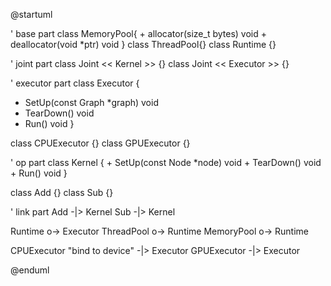 @startuml

' base part
class MemoryPool{
    + allocator(size_t bytes) void
    + deallocator(void *ptr) void
}
class ThreadPool{}
class Runtime {}

' joint part
class Joint << Kernel >> {}
class Joint << Executor >> {}


' executor part
class Executor {
   + SetUp(const Graph *graph) void
   + TearDown() void
   + Run() void
}

class CPUExecutor {}
class GPUExecutor {}

' op part
class Kernel {
    + SetUp(const Node *node) void
    + TearDown() void
    + Run() void
}

class Add {}
class Sub {}




' link part
Add -|> Kernel
Sub -|> Kernel


Runtime o-> Executor
ThreadPool o-> Runtime
MemoryPool o-> Runtime

CPUExecutor "bind to device" -|> Executor
GPUExecutor -|> Executor



@enduml


